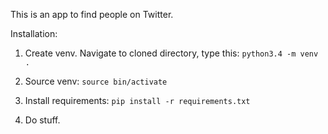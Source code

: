 This is an app to find people on Twitter. 

Installation: 
1. Create venv. Navigate to cloned directory, type this: 
`python3.4 -m venv .` 

2. Source venv: 
`source bin/activate` 

3. Install requirements: 
`pip install -r requirements.txt`

4. Do stuff.

